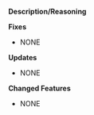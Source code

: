 **Description/Reasoning**
<!-- Put a description here of the overall changes that you made. -->

**Fixes**
<!-- Put a list of fixes you made here. -->
<!-- If it was an bug from the issue tracker remember to add the issue number here, so it can be closed. -->
<!-- EX: Fixed cache issues. -->
- NONE

**Updates**
<!-- Put libs/build tools that were updated here. -->
<!-- EX: Updated gradle to 7.0.0. -->
- NONE

**Changed Features**
<!-- Put a list of the features that you changed/modified here. -->
<!-- If it was an enchantment from the issue tracker, remember to add the issue number here, so it can be closed. -->
<!-- EX: - Modified tmp directory. -->
- NONE
